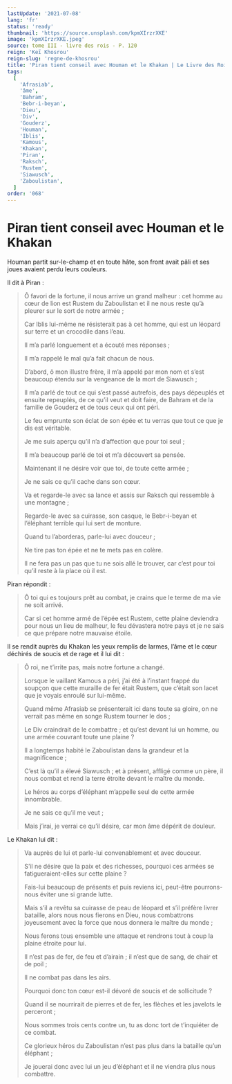 ```yaml
---
lastUpdate: '2021-07-08'
lang: 'fr'
status: 'ready'
thumbnail: 'https://source.unsplash.com/kpmXIrzrXKE'
image: 'kpmXIrzrXKE.jpeg'
source: tome III - livre des rois - P. 120
reign: 'Keï Khosrou'
reign-slug: 'regne-de-khosrou'
title: 'Piran tient conseil avec Houman et le Khakan | Le Livre des Rois | Shâhnâmeh'
tags:
  [
    'Afrasiab',
    'âme',
    'Bahram',
    'Bebr-i-beyan',
    'Dieu',
    'Div',
    'Gouderz',
    'Houman',
    'Iblis',
    'Kamous',
    'Khakan',
    'Piran',
    'Raksch',
    'Rustem',
    'Siawusch',
    'Zaboulistan',
  ]
order: '068'
---
```


<!-- LTeX: language=fr -->

# Piran tient conseil avec Houman et le Khakan

Houman partit sur-le-champ et en toute hâte, son front avait pâli et ses joues avaient perdu leurs couleurs.

Il dit à Piran :

> Ô favori de la fortune, il nous arrive un grand malheur : cet homme au cœur de lion est Rustem du Zaboulistan et il ne nous reste qu’à pleurer sur le sort de notre armée ;
>
> Car Iblis lui-même ne résisterait pas à cet homme, qui est un léopard sur terre et un crocodile dans l’eau.
>
> Il m’a parlé longuement et a écouté mes réponses ;
>
> Il m’a rappelé le mal qu’a fait chacun de nous.
>
> D’abord, ô mon illustre frère, il m’a appelé par mon nom et s’est beaucoup étendu sur la vengeance de la mort de Siawusch ;
>
> Il m’a parlé de tout ce qui s’est passé autrefois, des pays dépeuplés et ensuite repeuplés, de ce qu’il veut et doit faire, de Bahram et de la famille de Gouderz et de tous ceux qui ont péri.
>
> Le feu emprunte son éclat de son épée et tu verras que tout ce que je dis est véritable.
>
> Je me suis aperçu qu’il n’a d’affection que pour toi seul ;
>
> Il m’a beaucoup parlé de toi et m’a découvert sa pensée.
>
> Maintenant il ne désire voir que toi, de toute cette armée ;
>
> Je ne sais ce qu’il cache dans son cœur.
>
> Va et regarde-le avec sa lance et assis sur Raksch qui ressemble à une montagne ;
>
> Regarde-le avec sa cuirasse, son casque, le Bebr-i-beyan et l’éléphant terrible qui lui sert de monture.
>
> Quand tu l’aborderas, parle-lui avec douceur ;
>
> Ne tire pas ton épée et ne te mets pas en colère.
>
> Il ne fera pas un pas que tu ne sois allé le trouver, car c’est pour toi qu’il reste à la place où il est.

Piran répondit :

> Ô toi qui es toujours prêt au combat, je crains que le terme de ma vie ne soit arrivé.
>
> Car si cet homme armé de l’épée est Rustem, cette plaine deviendra pour nous un lieu de malheur, le feu dévastera notre pays et je ne sais ce que prépare notre mauvaise étoile.

Il se rendit auprès du Khakan les yeux remplis de larmes, l’âme et le cœur déchirés de soucis et de rage et il lui dit :

> Ô roi, ne t’irrite pas, mais notre fortune a changé.
>
> Lorsque le vaillant Kamous a péri, j’ai été à l’instant frappé du soupçon que cette muraille de fer était Rustem, que c’était son lacet que je voyais enroulé sur lui-même.
>
> Quand même Afrasiab se présenterait ici dans toute sa gloire, on ne verrait pas même en songe Rustem tourner le dos ;
>
> Le Div craindrait de le combattre ; et qu’est devant lui un homme, ou une armée couvrant toute une plaine ?
>
> Il a longtemps habité le Zaboulistan dans la grandeur et la magnificence ;
>
> C’est là qu’il a élevé Siawusch ; et à présent, affligé comme un père, il nous combat et rend la terre étroite devant le maître du monde.
>
> Le héros au corps d’éléphant m’appelle seul de cette armée innombrable.
>
> Je ne sais ce qu’il me veut ;
>
> Mais j’irai, je verrai ce qu’il désire, car mon âme dépérit de douleur.

Le Khakan lui dit :

> Va auprès de lui et parle-lui convenablement et avec douceur.
>
> S’il ne désire que la paix et des richesses, pourquoi ces armées se fatigueraient-elles sur cette plaine ?
>
> Fais-lui beaucoup de présents et puis reviens ici, peut-être pourrons-nous éviter une si grande lutte.
>
> Mais s’il a revêtu sa cuirasse de peau de léopard et s’il préfère livrer bataille, alors nous nous fierons en Dieu, nous combattrons joyeusement avec la force que nous donnera le maître du monde ;
>
> Nous ferons tous ensemble une attaque et rendrons tout à coup la plaine étroite pour lui.
>
> Il n’est pas de fer, de feu et d’airain ; il n’est que de sang, de chair et de poil ;
>
> Il ne combat pas dans les airs.
>
> Pourquoi donc ton cœur est-il dévoré de soucis et de sollicitude ?
>
> Quand il se nourrirait de pierres et de fer, les flèches et les javelots le perceront ;
>
> Nous sommes trois cents contre un, tu as donc tort de t’inquiéter de ce combat.
>
> Ce glorieux héros du Zaboulistan n’est pas plus dans la bataille qu’un éléphant ;
>
> Je jouerai donc avec lui un jeu d’éléphant et il ne viendra plus nous combattre.
